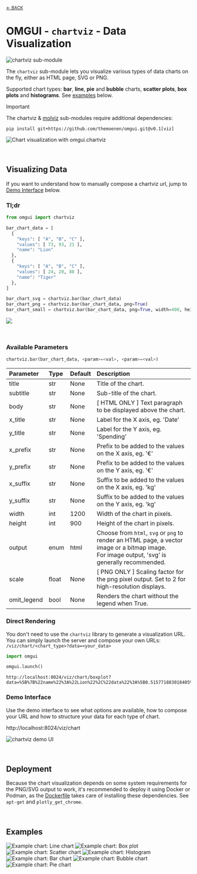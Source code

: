 <sub>[&larr; BACK](readme.md)</sub>

# OMGUI - `chartviz` - Data Visualization

![chartviz sub-module](https://img.shields.io/badge/sub--module-omgui.chartviz-yellow)

The `chartviz` sub-module lets you visualize various types of data charts on the fly, either as HTML page, SVG or PNG.

Supported chart types: **bar**, **line**, **pie** and **bubble** charts, **scatter plots**, **box plots** and **histograms**. See [examples](#examples) below.

> [!IMPORTANT]
> The chartviz & [molviz](molviz.md) sub-modules require additional dependencies:
>
> ```shell
> pip install git+https://github.com/themoenen/omgui.git@v0.1[viz]
> ```

![Chart visualization with omgui.chartviz](assets/chart-preview.svg)

<br>

## Visualizing Data

If you want to understand how to manually compose a chartviz url, jump to [Demo Interface](#demo-interface) below.

### Tl;dr

```python
from omgui import chartviz

bar_chart_data = [
  {
    "keys": [ "A", "B", "C" ],
    "values": [ 73, 93, 21 ],
    "name": "Lion"
  },
  {
    "keys": [ "A", "B", "C" ],
    "values": [ 24, 20, 88 ],
    "name": "Tiger"
  },
]

bar_chart_svg = chartviz.bar(bar_chart_data)
bar_chart_png = chartviz.bar(bar_chart_data, png=True)
bar_chart_small = chartviz.bar(bar_chart_data, png=True, width=400, height=300)
```

<kbd><img src="assets/chart-tldr.svg"/><kbd>

<br>

### Available Parameters

```python
chartviz.bar(bar_chart_data, <param>=<val>, <param>=<val>)
```

| Parameter   | Type  | Default | Description                                                                                                                                       |
| :---------- | :---- | :------ | :------------------------------------------------------------------------------------------------------------------------------------------------ |
| title       | str   | None    | Title of the chart.                                                                                                                               |
| subtitle    | str   | None    | Sub-title of the chart.                                                                                                                           |
| body        | str   | None    | [ HTML ONLY ] Text paragraph to be displayed above the chart.                                                                                     |
| x_title     | str   | None    | Label for the X axis, eg. 'Date'                                                                                                                  |
| y_title     | str   | None    | Label for the Y axis, eg. 'Spending'                                                                                                              |
| x_prefix    | str   | None    | Prefix to be added to the values on the X axis, eg. '€'                                                                                           |
| y_prefix    | str   | None    | Prefix to be added to the values on the Y axis, eg. '€'                                                                                           |
| x_suffix    | str   | None    | Suffix to be added to the values on the X axis, eg. 'kg'                                                                                          |
| y_suffix    | str   | None    | Suffix to be added to the values on the Y axis, eg. 'kg'                                                                                          |
| width       | int   | 1200    | Width of the chart in pixels.                                                                                                                     |
| height      | int   | 900     | Height of the chart in pixels.                                                                                                                    |
| output      | enum  | html    | Choose from `html`, `svg` or `png` to render an HTML page, a vector image or a bitmap image.<br>For image output, 'svg' is generally recommended. |
| scale       | float | None    | [ PNG ONLY ] Scaling factor for the png pixel output. Set to 2 for high-resolution displays.                                                      |
| omit_legend | bool  | None    | Renders the chart without the legend when True.                                                                                                   |

### Direct Rendering

You don't need to use the `chartviz` library to generate a visualization URL.  
You can simply launch the server and compose your own URLs: `/viz/chart/<chart_type>?data=<your_data>`

```python
import omgui

omgui.launch()
```

```text
http://localhost:8024/viz/chart/boxplot?data=%5B%7B%22name%22%3A%22Lion%22%2C%22data%22%3A%5B0.515771883018405%2C0.3375953434817889%2C0.5070375838802724%2C0.5204925268901693%2C0.015091552731013147%2C0.6318510844035372%2C0.3731448444453114%2C0.4841547079732992%2C0.6569717889886966%2C0.4616403565481917%5D%2C%22groups%22%3A%5B%22A%22%2C%22A%22%2C%22A%22%2C%22A%22%2C%22B%22%2C%22B%22%2C%22B%22%2C%22C%22%2C%22C%22%2C%22C%22%5D%7D%2C%7B%22name%22%3A%22Tiger%22%2C%22data%22%3A%5B0.6182350648761221%2C0.3411718466411763%2C0.7278257988670094%2C0.3346028267346215%2C0.11012489893918775%2C0.786575449649989%2C0.41678789600410904%2C0.8021970313587021%2C0.24470456348949854%2C0.8200487945865108%5D%2C%22groups%22%3A%5B%22A%22%2C%22A%22%2C%22A%22%2C%22A%22%2C%22B%22%2C%22B%22%2C%22B%22%2C%22C%22%2C%22C%22%2C%22C%22%5D%7D%2C%7B%22name%22%3A%22Elephant%22%2C%22data%22%3A%5B0.8402424213441659%2C0.5469183665936138%2C0.15056426355569785%2C0.5539100254096991%2C0.12217771096918395%2C0.02421208318587509%2C0.020432894158663895%2C0.3258277585944509%2C0.2459912916673579%2C0.5197551920892144%5D%2C%22groups%22%3A%5B%22A%22%2C%22A%22%2C%22A%22%2C%22A%22%2C%22B%22%2C%22B%22%2C%22B%22%2C%22C%22%2C%22C%22%2C%22C%22%5D%7D%2C%7B%22name%22%3A%22Giraffe%22%2C%22data%22%3A%5B0.7956089534725999%2C0.5975432461927672%2C0.9775939452894175%2C0.9907505165083172%2C0.9521782296971075%2C0.5109890977478964%2C0.06769003664698514%2C0.9442911399395388%2C0.8792575232225094%2C0.11018984624953354%5D%2C%22groups%22%3A%5B%22A%22%2C%22A%22%2C%22A%22%2C%22A%22%2C%22B%22%2C%22B%22%2C%22B%22%2C%22C%22%2C%22C%22%2C%22C%22%5D%7D%5D
```

### Demo Interface

Use the demo interface to see what options are available, how to compose your URL and how to structure your data for each type of chart.

http://localhost:8024/viz/chart

![chartviz demo UI](assets/chartviz-demo-ui.png)

<br>

## Deployment

Because the chart visualization depends on some system requirements for the PNG/SVG output to work, it's recommended to deploy it using Docker or Podman, as the [Dockerfile](Dockerfile) takes care of installing these dependencies. See `apt-get` and `plotly_get_chrome`.

<br>

## Examples

![Example chart: Line chart](assets/chart-example-line.svg)
![Example chart: Box plot](assets/chart-example-box-plot.svg)
![Example chart: Scatter chart](assets/chart-example-scatter-plot.svg)
![Example chart: Histogram](assets/chart-example-histogram.svg)
![Example chart: Bar chart](assets/chart-example-bar.svg)
![Example chart: Bubble chart](assets/chart-example-bubble.svg)
![Example chart: Pie chart](assets/chart-example-pie.svg)

<!--
```python
from omgui import chartviz

groups = ["Group A", "Group B", "Group C"]
data = [
    {
        "keys": groups,
        "name": "Flamingo",
        "data": [ 56, 79, 10 ]
    },
    {
        "keys": groups,
        "name": "Possum",
        "data": [ 81, 10, 50 ]
    },
    {
        "keys": groups,
        "name": "Shrew",
        "data": [ 99, 20, 45 ]
    }
]

chartviz.boxplot(data)
```
-->

